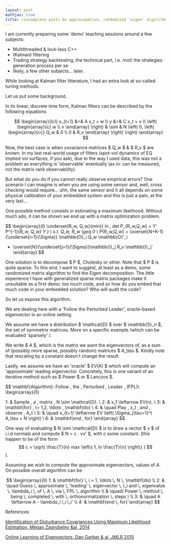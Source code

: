 ```yaml
---
layout: post
mathjax: true
title: (incomplete post) An approximative, randomized 'eigen' algorithm
---
```


I am currently preparing some 'demo' teaching sessions around a few subjects:
- Multithreaded & lock-less C++
- (Kalman) filtering
- Trading strategy backtesting, the technical part, i.e. /not/ the strategies generation process per se
- likely, a few other subjects... later.

While looking at Kalman filter litterature, I had an extra look at so-called tuning methods.

Let us put some background.

In its linear, discrete time form, Kalman filters can be described by the following equations

$$
\begin{array}{lcl}
x_{t+1} &=& A x_t + w \\
y &=& C x_t + v  \\
\left( \begin{array}{c} w \\ v \end{array} \right) & \sim & 
N \left( 0, 
\left(
  \begin{array}{cc}
    Q_w & 0 \\
    0 & R_v
  \end{array}
  \right)
\right)
\end{array} 
$$

Now, the best case is when covariance matrices $ Q_w $ & $ R_v $ are known.
In my last real-world usage of filters (spot-vol dynamics of EQ implied vol surfaces, if you ask), due to the way I used data, 
this was not a problem as everything is 'observable' eventually (as in: can be measured, not the matrix rank observability).

But what do you do if you cannot really observe empirical errors? One scenario I can imagine is when you are using some sensor 
and, well, cross checking would require... uhh, the same sensor and it all depends on some physical calibration of your
embedded system and this is just a pain, at the very last... 

One possible method consists in estimating a maximum likelihood.
Without much ado, it can be shown we end up with a matrix optimization problem.

$$
\begin{array}{l}
\underset{R_w, Q_w}{min}{ ln \, det P_{R_w,Q_w} + Y' P^{-1}_{R_w, Q_w} Y } \\
s.t. Q_w, R_w \geq 0 \\
P_{R_w,Q_w} = \overset{N+K-1}{\underset{i=1}{\Sigma}} \mathbb{O}_i Q_w \mathbb{O}'_i
+ \overset{N}{\underset{j=1}{\Sigma}}\mathbb{I}_j R_v \mathbb{I}_j'
\end{array}
$$

One solution is to decompose $ P $, Cholesky or other. Note that $ P $ is quite sparse.
To this end, I want to suggest, at least as a demo, some randomized matrix algorithm to find the Eigen decomposition.
The little experience I have with generalized sparse matrix packages make it unsuitable as a first demo: too much code, and 
so how do you embed that much code in your embedded solution? Who will audit the code?

So let us expose this algorithm.

We are dealing here with a 'Follow the Perturbed Leader', oracle-based eigenvector in an online setting.

We assume we have a distribution $ \mathcal{D} $ over $ \mathbb{S}_n $, the set of symmetrix matrices. 
More on a specific example /which can be evaluated 'sparsely' /.

We write $ A $, which is the matrix we want the eigenvectors of, as a sum of (possibly more sparse, possibly random) matrices $ A_\tau $. Kindly note that rescaling by a constant doesn't change the result.

Lastly, we assume we have an 'oracle' $ EV(A) $ which will compute an 'approximate' leading eigenvector. Concretely, this is one variant of an iterative method such as $ Power $ or $ Lanczos $.

$$
\mathbf{Algorithm}: Follow \, the \, Perturbed \, Leader \, (FPL)\\
\begin{array}{ll}

1: & Sample \, a \, matrix \, N \sim \mathcal{D}. \\
2: & x_1 \leftarrow EV(n). \\
3: & \mathbf{for} \, t= 1,2, \ldots \, \mathbf{do} \\
4: & \quad Play \, x_t \, and \, observe \, A_t \\
5: & \quad x_{t+1} \leftarrow EV \left( \Sigma_{\tau=1}^t A_\tau + N \right) \\
6: & \mathbf{end \, for}
\end{array}
$$

One way of evaluating $ N \sim \mathcal{D} $ is to draw a vector $ v $ of i.i.d normals and compute $ N = c . vv' $, with $c$ some constant. (this happen to be of  the form $$ c = \sqrt{ \frac{T}{n} max \left\{ 1, ln \frac{T}{n} \right\} } $$ ).

Assuming we wish to compute the approximate eigenvectors, values of $A$. On possible overall algorithm can be

$$
\begin{array}{ll}
1: & \mathbf{for} \, i = 1, \ldots \, N \, \mathbf{do} \\
2: & \quad Guess \, approximate \, 'leading' \, eigenvector \, l_i and \, eigenvalue \, \lambda_i \, of \, A \, via
 \, FPL \, algorithm \\
   & \quad( Power \, method \, being \, completed \, with \, orthonormalization \, steps ) \\
3: & \quad A \leftarrow A - \lambda_i l_i l_i' \\
4: & \mathbf{end \, for}
\end{array}
$$

References

[Identification of Disturbance Covariances Using Maximum Likelihood Estimation, Megan Zagrobelny &al, 2014](https://pdfs.semanticscholar.org/3f25/e01aaa64f7d5744288926b89b42f25c847ad.pdf)

[Online Learning of Eigenvectors, Dan Garber & al, JMLR 2015](http://proceedings.mlr.press/v37/garberb15-supp.pdf)

